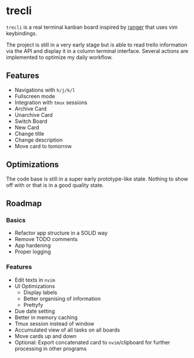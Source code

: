 # trecli

`trecli` is a real terminal kanban board inspired by [ranger](https://github.com/ranger/ranger) that uses vim keybindings.

The project is still in a very early stage but is able to read trello information via the API and display it in a column terminal interface. Several actions are implemented to optimize my daily workflow.

## Features

- Navigations with `h/j/k/l`
- Fullscreen mode
- Integration with `tmux` sessions
- Archive Card
- Unarchive Card
- Switch Board
- New Card
- Change title
- Change description
- Move card to tomorrow

## Optimizations

The code base is still in a super early prototype-like state. Nothing to show off with or that is in a good quality state.
## Roadmap

### Basics

- Refactor app structure in a SOLID way
- Remove TODO comments
- App hardening
- Proper logging

### Features

- Edit texts in `nvim`
- UI Optimizations
  - Display labels
  - Better organising of information
  - Prettyfy
- Due date setting
- Better in memory caching
- Tmux session instead of window
- Accumulated view of all tasks on all boards
- Move cards up and down
- Optional: Export concatenated card to `nvim`/clipboard for further processing in other programs

